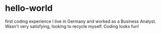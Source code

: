 # hello-world
first coding experience 
I live in Germany and worked as a Business Analyst. Wasn't very satisfying, looking to recycle myself. 
Coding looks fun!
